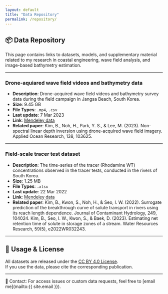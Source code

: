 ```yaml
---
layout: default
title: "Data Repository"
permalink: /repository/
---
```


## 📦 Data Repository

This page contains links to datasets, models, and supplementary material related to my research in coastal engineering, wave field analysis, and image-based bathymetry estimation.

---

###  Drone-aquiared wave field videos and bathymetry data
- **Description**: Drone-acquired wave field videos and bathymetry survey data during the field campaign in Jangsa Beach, South Korea.
- **Size**: 9.45 GB
- **File Types**: `.mp4`, `.csv`
- **Last update**:	7 Mar 2023
- **Link**: [Mendeley data](https://data.mendeley.com/datasets/ch5fb6f9zd/1)
- **Related paper**: Kim, B., Noh, H., Park, Y. S., & Lee, M. (2023). Non-spectral linear depth inversion using drone-acquired wave field imagery. Applied Ocean Research, 138, 103625.
  
---

###  Field-scale tracer test dataset
- **Description**: The time-series of the tracer (Rhodamine WT) concentrations observed in the tracer tests, conducted in the rivers of South Korea.
- **Size**: 1.25 MB
- **File Types**: `.xlsx`
- **Last update**:	22 Mar 2022
- **Link**: [Mendeley data](https://data.mendeley.com/preview/62bfsbd3bj?a=bd8b9f0b-9b24-41cf-9f52-d22f2935d193)
- **Related paper**:
  Kim, B., Kwon, S., Noh, H., & Seo, I. W. (2022). Surrogate prediction of the breakthrough curve of solute transport in rivers using its reach length dependence. Journal of Contaminant Hydrology, 249, 104024.
  Kim, B., Seo, I. W., Kwon, S., & Baek, D. (2023). Estimating net retention time of solute in storage zones of a stream. Water Resources Research, 59(5), e2022WR032243.
---


## 📝 Usage & License

All datasets are released under the [CC BY 4.0 License](https://creativecommons.org/licenses/by/4.0/).  
If you use the data, please cite the corresponding publication.

---

📧 Contact: For access issues or custom data requests, feel free to [email me](mailto:{{ site.email }}).

